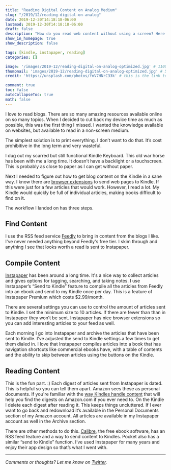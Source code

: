 ```yaml
---
title: "Reading Digital Content on Analog Medium"
slug: "/2019/12/reading-digital-on-analog"
date: 2019-12-30T14:18:18-06:00
lastmod: 2019-12-30T14:18:18-06:00
draft: false
description: "How do you read web content without using a screen? Here's the solution I came up with."
show_in_homepage: true
show_description: false

tags: [kindle, instapaper, reading]
categories: []

image: '/images/2019-12/reading-digital-on-analog-optimized.jpg' # 1100 px width
thumbnail: 'images/2019-12/reading-digital-on-analog-optimized.jpg' # 560x170 px for preview image
credit: 'https://unsplash.com/photos/fnV7HNrC33k' # this is the link to the page the image came from

comment: true
toc: false
autoCollapseToc: true
math: false
---
```

I love to read blogs. There are so many amazing resources available online on so many topics. When I decided to cut back my device time as much as possible, this was the first thing I missed. I wanted the knowledge available on websites, but available to read in a non-screen medium.
<!--more-->

The simplest solution is to print everything. I don’t want to do that. It’s cost prohibitive in the long term and very wasteful.

I dug out my scarred but still functional Kindle Keyboard. This old war horse has been with me a long time. It doesn’t have a backlight or a touchscreen. This is probably as close to paper as I can get without paper. 

Next I needed to figure out how to get blog content on the Kindle in a sane way. I know there are [browser extensions](https://www.amazon.com/gp/sendtokindle/) to send web pages to Kindle. If this were just for a few articles that would work. However, I read a lot. My Kindle would quickly be full of individual articles, making books difficult to find on it.

The workflow I landed on has three steps.

## Find Content

I use the RSS feed service [Feedly](https://feedly.com/) to bring in content from the blogs I like. I've never needed anything beyond Feedly's free tier. I skim through and anything I see that looks worth a read is sent to Instapaper. 

## Compile Content

[Instapaper](https://www.instapaper.com/) has been around a long time. It's a nice way to collect articles and gives options for tagging, searching, and taking notes. I use Instapaper’s “Send to Kindle” feature to compile all the articles from Feedly into an ebook and send to my Kindle once per day. This is a feature of Instapaper Premium which costs $2.99/month.

There are several settings you can use to control the amount of articles sent to Kindle. I set the minimum size to 10 articles. If there are fewer than than in Instapaper they won’t be sent. Instapaper has nice browser extensions so you can add interesting articles to your feed as well. 

Each morning I go into Instapaper and archive the articles that have been sent to Kindle. I’ve adjusted the send to Kindle settings a few times to get them dialed in. I love that Instapaper compiles articles into a book that has navigation shortcuts like commercial ebooks have, with a table of contents and the ability to skip between articles using the buttons on the Kindle.

## Reading Content

This is the fun part. :) Each digest of articles sent from Instapaper is dated. This is helpful so you can tell them apart. Amazon sees these as personal documents. If you're familiar with the [way Kindles handle content](https://www.amazon.com/gp/help/customer/display.html?nodeId=200767340) that will help you find the digests on Amazon.com if you ever need to. On the Kindle I delete each digest after reading it. This keeps things uncluttered. If I ever want to go back and redownload it’s available in the Personal Documents section of my Amazon account. All articles are available in my Instapaper account as well in the Archive section.

There are other methods to do this. [Calibre](https://calibre-ebook.com/), the free ebook software, has an RSS feed feature and a way to send content to Kindles. Pocket also has a similar “send to Kindle” function. I’ve used Instapaper for many years and enjoy their app design so that’s what I went with.

---

*Comments or thoughts? Let me know on [Twitter](https://twitter.com/adamtervort/).*

